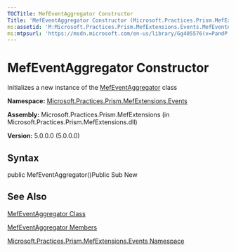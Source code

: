 ```yaml
---
TOCTitle: MefEventAggregator Constructor
Title: 'MefEventAggregator Constructor (Microsoft.Practices.Prism.MefExtensions.Events)'
ms:assetid: 'M:Microsoft.Practices.Prism.MefExtensions.Events.MefEventAggregator.\#ctor'
ms:mtpsurl: 'https://msdn.microsoft.com/en-us/library/Gg405576(v=PandP.50)'
---
```



# MefEventAggregator Constructor

Initializes a new instance of the [MefEventAggregator](https://msdn.microsoft.com/library/microsoft.practices.prism.mefextensions.events.mefeventaggregator) class

**Namespace:** [Microsoft.Practices.Prism.MefExtensions.Events](https://msdn.microsoft.com/library/microsoft.practices.prism.mefextensions.events)
**Assembly:** Microsoft.Practices.Prism.MefExtensions (in Microsoft.Practices.Prism.MefExtensions.dll)

**Version:** 5.0.0.0 (5.0.0.0)

## Syntax

public MefEventAggregator()Public Sub New

## See Also

[MefEventAggregator Class](https://msdn.microsoft.com/library/microsoft.practices.prism.mefextensions.events.mefeventaggregator)

[MefEventAggregator Members](https://msdn.microsoft.com/allmembers.t:microsoft.practices.prism.mefextensions.events.mefeventaggregator)

[Microsoft.Practices.Prism.MefExtensions.Events Namespace](https://msdn.microsoft.com/library/microsoft.practices.prism.mefextensions.events)

